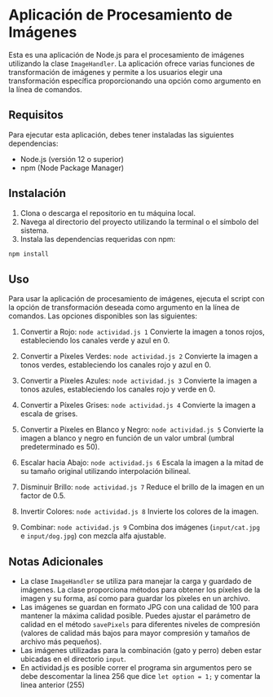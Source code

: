 # Aplicación de Procesamiento de Imágenes

Esta es una aplicación de Node.js para el procesamiento de imágenes utilizando la clase `ImageHandler`. La aplicación ofrece varias funciones de transformación de imágenes y permite a los usuarios elegir una transformación específica proporcionando una opción como argumento en la línea de comandos.

## Requisitos

Para ejecutar esta aplicación, debes tener instaladas las siguientes dependencias:

- Node.js (versión 12 o superior)
- npm (Node Package Manager)

## Instalación

1. Clona o descarga el repositorio en tu máquina local.
2. Navega al directorio del proyecto utilizando la terminal o el símbolo del sistema.
3. Instala las dependencias requeridas con npm:

```bash
npm install
```

## Uso

Para usar la aplicación de procesamiento de imágenes, ejecuta el script con la opción de transformación deseada como argumento en la línea de comandos. Las opciones disponibles son las siguientes:

1. Convertir a Rojo: `node actividad.js 1`
   Convierte la imagen a tonos rojos, estableciendo los canales verde y azul en 0.

2. Convertir a Píxeles Verdes: `node actividad.js 2`
   Convierte la imagen a tonos verdes, estableciendo los canales rojo y azul en 0.
3. Convertir a Píxeles Azules: `node actividad.js 3`
   Convierte la imagen a tonos azules, estableciendo los canales rojo y verde en 0.

4. Convertir a Píxeles Grises: `node actividad.js 4`
   Convierte la imagen a escala de grises.

5. Convertir a Píxeles en Blanco y Negro: `node actividad.js 5`
   Convierte la imagen a blanco y negro en función de un valor umbral (umbral predeterminado es 50).

6. Escalar hacia Abajo: `node actividad.js 6`
   Escala la imagen a la mitad de su tamaño original utilizando interpolación bilineal.

7. Disminuir Brillo: `node actividad.js 7`
   Reduce el brillo de la imagen en un factor de 0.5.

8. Invertir Colores: `node actividad.js 8`
   Invierte los colores de la imagen.

9. Combinar: `node actividad.js 9`
   Combina dos imágenes (`input/cat.jpg` e `input/dog.jpg`) con mezcla alfa ajustable.

## Notas Adicionales

- La clase `ImageHandler` se utiliza para manejar la carga y guardado de imágenes. La clase proporciona métodos para obtener los píxeles de la imagen y su forma, así como para guardar los píxeles en un archivo.
- Las imágenes se guardan en formato JPG con una calidad de 100 para mantener la máxima calidad posible. Puedes ajustar el parámetro de calidad en el método `savePixels` para diferentes niveles de compresión (valores de calidad más bajos para mayor compresión y tamaños de archivo más pequeños).
- Las imágenes utilizadas para la combinación (gato y perro) deben estar ubicadas en el directorio `input`.
- En actividad.js es posible correr el programa sin argumentos pero se debe descomentar la linea 256 que dice `let option = 1;` y comentar la linea anterior (255)
